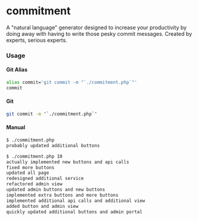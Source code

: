 # commitment
A "natural language" generator designed to increase your productivity by doing away with having to write those pesky commit messages. Created by experts, serious experts.

### Usage
#### Git Alias
```bash
alias commit='git commit -m "`./commitment.php`"'
commit
```

#### Git
```bash
git commit -m "`./commitment.php`"
```

#### Manual
```bash
$ ./commitment.php
probably updated additional buttons

$ ./commitment.php 10
actually implemented new buttons and api calls
fixed more buttons
updated all page
redesigned additional service
refactored admin view
updated admin buttons and new buttons
implemented extra buttons and more buttons
implemented additional api calls and additional view
added button and admin view
quickly updated additional buttons and admin portal
```
